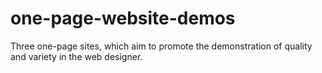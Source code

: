 # one-page-website-demos
Three one-page sites, which aim to promote the demonstration of quality and variety in the web designer.
